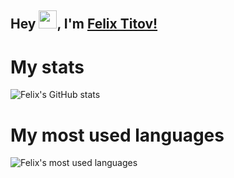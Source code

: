 
## Hey <img src="https://github.com/TheDudeThatCode/TheDudeThatCode/blob/master/Assets/Hi.gif" width="29px">, I'm [Felix Titov!](https://portfolio-fta.herokuapp.com)
# My stats
![Felix's GitHub stats](https://github-readme-stats.vercel.app/api?username=filtitov2001&bg_color=30,e96443,904e95,481677&title_color=ffcdf0&text_color=ffcdf0&hide_border=true&card_width=400&border_radius=15)
<!-- # My most used languages
![Felix's most used languages](https://github-readme-stats.vercel.app/api/top-langs/?username=filtitov2001&layout=compact&card_width=450&bg_color=30,e96443,904e95,481677&title_color=ffcdf0&text_color=ffcdf0&border_radius=15&hide_border=true&hide=html,mustache&langs_count=8)
# My most used languages
![Felix's most used languages](https://github-readme-stats.vercel.app/api/top-langs/?username=filtitov2001&layout=compact&card_width=450&bg_color=30,e96443,904e95,481677&title_color=ffcdf0&text_color=ffcdf0&border_radius=15&hide_border=true&hide=html,mustache&langs_count=9) -->
# My most used languages
![Felix's most used languages](https://github-readme-stats.vercel.app/api/top-langs/?username=filtitov2001&hide=css,html,mustache&langs_count=6&layout=compact&card_width=450&bg_color=30,e96443,904e95,481677&title_color=ffcdf0&text_color=ffcdf0&border_radius=15&hide_border=true)


<!--
**filtitov2001/filtitov2001** is a ✨ _special_ ✨ repository because its `README.md` (this file) appears on your GitHub profile.

Here are some ideas to get you started:

- 🔭 I’m currently working on ...
- 🌱 I’m currently learning ...
- 👯 I’m looking to collaborate on ...
- 🤔 I’m looking for help with ...
- 💬 Ask me about ...
- 📫 How to reach me: ...
- 😄 Pronouns: ...
- ⚡ Fun fact: ...
-->
